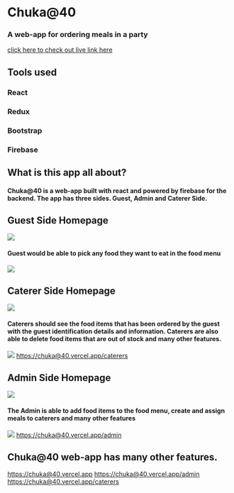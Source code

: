 # Chuka@40

### A web-app for ordering meals in a party
[click here to check out live link here](http://chuka40.vercel.app)

## Tools used

### React
### Redux
### Bootstrap
### Firebase

## What is this app all about?

#### Chuka@40 is a web-app built with react and powered by firebase for the backend. The app has three sides. Guest, Admin and Caterer Side.

## Guest Side Homepage
![](./src/assets/mobile-homepage.png)

#### Guest would be able to pick any food they want to eat in the food menu
![](./src/assets/categories.png)

## Caterer Side Homepage
![](/src/assets/caterer.png)

#### Caterers should see the food items that has been ordered by the guest with the guest identification details and information. Caterers are also able to delete food items that are out of stock and many other features.
![](./src/assets/all.png)
[https://chuka@40.vercel.app/caterers](https://chuka@40.vercel.app/caterers)


## Admin Side Homepage
![](./src/assets/admin.png)

#### The Admin is able to add food items to the food menu, create and assign meals to caterers and many other features
![](/src/assets/add.png)
[https://chuka@40.vercel.app/admin](https://chuka@40.vercel.app/admin)

## Chuka@40 web-app has many other features. 
[https://chuka@40.vercel.app](https://chuka@40.vercel.app)
[https://chuka@40.vercel.app/admin](https://chuka@40.vercel.app/admin)
[https://chuka@40.vercel.app/caterers](https://chuka@40.vercel.app/caterers)

